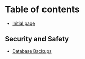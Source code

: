 # Table of contents

* [Initial page](README.md)

## Security and Safety

* [Database Backups](security-and-safety/backups.md)

